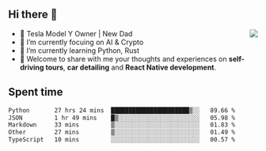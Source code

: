 ## Hi there 👋
<img align="right" src="https://github-readme-stats.vercel.app/api?username=ljunb&show_icons=true&icon_color=CE1D2D&text_color=718096&bg_color=00000000&hide_title=true&hide_border=true" />

- 🚗 Tesla Model Y Owner | New Dad
- 🔭 I’m currently focuing on AI & Crypto
- 🌱 I’m currently learning Python, Rust
- 💬 Welcome to share with me your thoughts and experiences on **self-driving tours**, **car detailing** and **React Native development**.




## Spent time
<!--START_SECTION:waka-->

```txt
Python       27 hrs 24 mins  ██████████████████████▒░░   89.66 %
JSON         1 hr 49 mins    █▒░░░░░░░░░░░░░░░░░░░░░░░   05.98 %
Markdown     33 mins         ▒░░░░░░░░░░░░░░░░░░░░░░░░   01.83 %
Other        27 mins         ▒░░░░░░░░░░░░░░░░░░░░░░░░   01.49 %
TypeScript   10 mins         ░░░░░░░░░░░░░░░░░░░░░░░░░   00.57 %
```

<!--END_SECTION:waka-->
